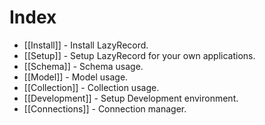 Index
=====

* [[Install]] - Install LazyRecord.
* [[Setup]] - Setup LazyRecord for your own applications.
* [[Schema]] - Schema usage.
* [[Model]]  - Model usage.
* [[Collection]] - Collection usage.
* [[Development]] - Setup Development environment.
* [[Connections]] - Connection manager.
